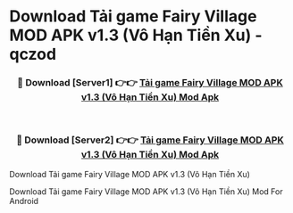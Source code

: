 # Download Tải game Fairy Village MOD APK v1.3 (Vô Hạn Tiền Xu) - qczod


<div align="center">
<h3>🔴 Download [Server1] 👉👉 <a href="https://apk-comot.site?title=Tải_game_Fairy_Village_MOD_APK_v1.3_(Vô_Hạn_Tiền_Xu)">Tải game Fairy Village MOD APK v1.3 (Vô Hạn Tiền Xu) Mod Apk</a></h3><br>
<h3>🔴 Download [Server2] 👉👉 <a href="https://apk-comot.site?title=Tải_game_Fairy_Village_MOD_APK_v1.3_(Vô_Hạn_Tiền_Xu)">Tải game Fairy Village MOD APK v1.3 (Vô Hạn Tiền Xu) Mod Apk</a></h3>
</div>



Download Tải game Fairy Village MOD APK v1.3 (Vô Hạn Tiền Xu) 

Download Tải game Fairy Village MOD APK v1.3 (Vô Hạn Tiền Xu) Mod For Android